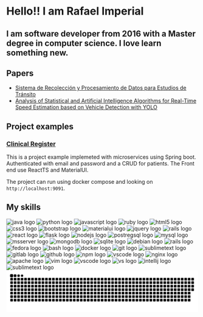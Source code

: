 # Hello!! I am Rafael Imperial

## I am software developer from 2016 with a Master degree in computer science. I love learn something new.

## Papers

- [Sistema de Recolección y Procesamiento de Datos para Estudios de Tránsito](http://computo.fismat.umich.mx/smcc/ENC2021_CLQ.pdf#page=39)
- [Analysis of Statistical and Artificial Intelligence Algorithms for Real-Time Speed Estimation based on Vehicle Detection with YOLO](https://www.mdpi.com/2076-3417/12/6/2907)


## Project examples

### [Clinical Register](https://github.com/TheLastImperial/spring-ms-cr)

This is a project example implemeted with microservices using Spring boot.
Authenticated with email and password and a CRUD for patients.
The Front end use ReactTS and MaterialUI.

The project can run using docker compose and looking on `http://localhost:9091`.

## My skills

<div align="left">

  <!-- Languages -->
  <img src="https://cdn.jsdelivr.net/gh/devicons/devicon/icons/java/java-original.svg" height="40" width="52" alt="java logo" />
  <img src="https://cdn.jsdelivr.net/gh/devicons/devicon/icons/python/python-original.svg" height="40" width="52" alt="python logo"  />
  <img src="https://cdn.jsdelivr.net/gh/devicons/devicon/icons/javascript/javascript-original.svg" height="40" width="52" alt="javascript logo"  />
  <img src="https://cdn.jsdelivr.net/gh/devicons/devicon/icons/ruby/ruby-original.svg" height="40" width="52" alt="ruby logo"  />

  <!-- Web Basic -->
  <img src="https://cdn.jsdelivr.net/gh/devicons/devicon/icons/html5/html5-original.svg" height="40" width="52" alt="html5 logo"  />
  <img src="https://cdn.jsdelivr.net/gh/devicons/devicon/icons/css3/css3-original.svg" height="40" width="52" alt="css3 logo"  />
  <img src="https://cdn.jsdelivr.net/gh/devicons/devicon/icons/bootstrap/bootstrap-original.svg" height="40" width="52" alt="bootstrap logo"  />
  <img src="https://cdn.jsdelivr.net/gh/devicons/devicon@latest/icons/materialui/materialui-original.svg" height="40" width="52" alt="materialui logo" />
  <img src="https://cdn.jsdelivr.net/gh/devicons/devicon/icons/jquery/jquery-original.svg" height="40" width="52" alt="jquery logo"/>

  <!-- Web Frameworks -->
  <img src="https://cdn.jsdelivr.net/gh/devicons/devicon/icons/rails/rails-original-wordmark.svg" height="40" width="52" alt="rails logo"/>
  <img src="https://cdn.jsdelivr.net/gh/devicons/devicon/icons/react/react-original.svg" height="40" width="52" alt="react logo"  />
  <img src="https://cdn.jsdelivr.net/gh/devicons/devicon/icons/flask/flask-original.svg" height="40" width="52" alt="flask logo"/>
  <img src="https://cdn.jsdelivr.net/gh/devicons/devicon/icons/nodejs/nodejs-original.svg" height="40" width="52" alt="nodejs logo"  />

  <!-- Databases -->
  <img src="https://cdn.jsdelivr.net/gh/devicons/devicon/icons/postgresql/postgresql-original.svg" height="40" width="52" alt="postregsql logo"/>
  <img src="https://cdn.jsdelivr.net/gh/devicons/devicon/icons/mysql/mysql-original.svg" height="40" width="52" alt="mysql logo"  />
  <img src="https://cdn.jsdelivr.net/gh/devicons/devicon/icons/microsoftsqlserver/microsoftsqlserver-plain.svg" height="40" width="52" alt="msserver logo"/>
  <img src="https://cdn.jsdelivr.net/gh/devicons/devicon/icons/mongodb/mongodb-original.svg" height="40" width="52" alt="mongodb logo"  />
  <img src="https://cdn.jsdelivr.net/gh/devicons/devicon/icons/sqlite/sqlite-original.svg" height="40" width="52" alt="sqlite logo"/>

  <!-- Linux Distros -->
  <img src="https://cdn.jsdelivr.net/gh/devicons/devicon/icons/debian/debian-original.svg" height="40" width="52" alt="debian logo"/>
  <img src="https://cdn.jsdelivr.net/gh/devicons/devicon/icons/ubuntu/ubuntu-plain.svg" height="40" width="52" h="52" alt="rails logo"/>
  <img src="https://cdn.jsdelivr.net/gh/devicons/devicon/icons/fedora/fedora-original.svg" height="40" width="52" alt="fedora logo"/>
  <!-- Command line -->
  <img src="https://cdn.jsdelivr.net/gh/devicons/devicon/icons/bash/bash-original.svg" height="40" width="52" alt="bash logo"  />
  <!-- Containers -->
  <img src="https://cdn.jsdelivr.net/gh/devicons/devicon/icons/docker/docker-original.svg" height="40" width="52" alt="docker logo"/>

  <!-- Version managers -->
  <img src="https://cdn.jsdelivr.net/gh/devicons/devicon/icons/git/git-original.svg" height="40" width="52" alt="git logo"/>
  <img src="https://www.sublimemerge.com/images/logo.svg" height="40" width="52" alt="sublimetext logo" />
  <img src="https://cdn.jsdelivr.net/gh/devicons/devicon/icons/gitlab/gitlab-original.svg" height="40" width="52" alt="gitlab logo"/>
  <img src="https://cdn.jsdelivr.net/gh/devicons/devicon/icons/github/github-original.svg" height="40" width="52" alt="github logo"/>

  <!-- Node packages managers -->
  <img src="https://cdn.jsdelivr.net/gh/devicons/devicon/icons/npm/npm-original-wordmark.svg" height="40" width="52" alt="npm logo"/>
  <img src="https://cdn.jsdelivr.net/gh/devicons/devicon/icons/yarn/yarn-original.svg" height="40" width="52" alt="vscode logo"/>

   <!-- Web Servers -->
  <img src="https://cdn.jsdelivr.net/gh/devicons/devicon/icons/nginx/nginx-original.svg" height="40" width="52" alt="nginx logo"/>
  <img src="https://cdn.jsdelivr.net/gh/devicons/devicon/icons/apache/apache-original.svg" height="40" width="52" alt="apache logo"/>

  <!-- IDEs -->
  <img src="https://cdn.jsdelivr.net/gh/devicons/devicon/icons/vim/vim-original.svg" height="40" width="52" alt="vim logo"/>
  <img src="https://cdn.jsdelivr.net/gh/devicons/devicon/icons/vscode/vscode-original.svg" height="40" width="52" alt="vscode logo"/>
  <img src="https://cdn.jsdelivr.net/gh/devicons/devicon/icons/visualstudio/visualstudio-plain.svg" height="40" width="52" alt="vs logo"/>
  <img src="https://cdn.jsdelivr.net/gh/devicons/devicon/icons/intellij/intellij-original.svg" height="40" width="52" alt="intellij logo"/>
  <img src="https://www.sublimetext.com/images/logo.svg" height="40" width="52" alt="sublimetext logo" />

</div>

<img src="https://raw.githubusercontent.com/TheLastImperial/TheLastImperial/snake/snake.svg" alt="Snake animation" />
